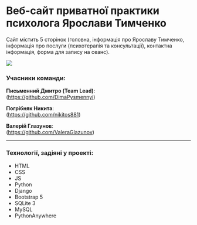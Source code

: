 <h1>Веб-сайт приватної практики психолога Ярослави Тимченко</h1>
<p>Сайт містить 5 сторінок (головна, інформація про Ярославу Тимченко, інформація про послуги (психотерапія та консультації), контактна інформація, форма для запису на сеанс).</p>

<img src='https://media.discordapp.net/attachments/759412755937361942/1252631442421448714/image.png?ex=6672eb70&is=667199f0&hm=c3e83dbd40635b4ca671e3f5d0d5937241b1b673c539f89ed8c91be42f346b13&=&format=webp&quality=lossless&width=550&height=223'>

<div>
  <h3>Учасники команди:</h3>
  <p><b>Письменний Дмитро (Team Lead)</b>: <br>(<a href="https://github.com/DimaPysmennyi/">https://github.com/DimaPysmennyi</a>)</p>
  <p><b>Погрібняк Никита</b>: <br>(<a href="https://github.com/nikitos881">https://github.com/nikitos881</a>)</p>
  <p><b>Валерій Глазунов</b>: <br>(<a href="https://github.com/ValeraGlazunov">https://github.com/ValeraGlazunov</a>)</p>
</div>
<hr>
<div>
  <h3>Технології, задіяні у проекті:</h3>
  <ul>
    <li>HTML</li>
    <li>CSS</li>
    <li>JS</li>
    <li>Python</li>
    <li>Django</li>
    <li>Bootstrap 5</li>
    <li>SQLite 3</li>
    <li>MySQL</li>
    <li>PythonAnywhere</li>
  </ul>
</div>
